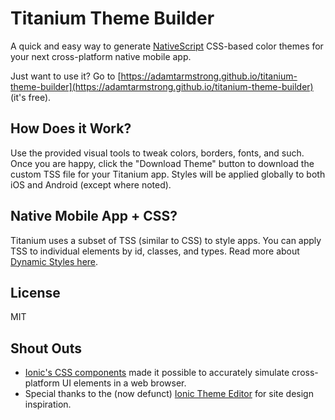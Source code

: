 # Titanium Theme Builder

A quick and easy way to generate [NativeScript](https://www.nativescript.org/) CSS-based color themes for your next cross-platform native mobile app.

Just want to use it? Go to [https://adamtarmstrong.github.io/titanium-theme-builder](https://adamtarmstrong.github.io/titanium-theme-builder) (it's free).

## How Does it Work?

Use the provided visual tools to tweak colors, borders, fonts, and such. Once you are happy, click the "Download Theme" button to download the custom TSS file for your Titanium app. Styles will be applied globally to both iOS and Android (except where noted).

## Native Mobile App + CSS?

Titanium uses a subset of TSS (similar to CSS) to style apps. You can apply TSS to individual elements by id, classes, and types. Read more about [Dynamic Styles here](https://docs.appcelerator.com/platform/latest/#!/guide/Dynamic_Styles).

## License

MIT

## Shout Outs

* [Ionic's CSS components](http://ionicframework.com/docs/components/) made it possible to accurately simulate cross-platform UI elements in a web browser.
* Special thanks to the (now defunct) [Ionic Theme Editor](https://github.com/pbernasconi/ionic-theme-editor) for site design inspiration.

